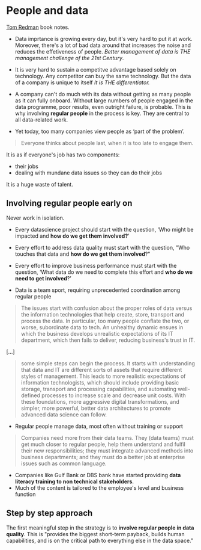# People and data

[Tom Redman](https://www.linkedin.com/in/tomredman/) book notes.

- Data imprtance is growing every day, but it's very hard to put it at work. Moreover, there's a lot of bad data around that increases the noise and reduces the effetiveness of people. _Better management of data is THE management challenge of the 21st Century_.

- It is very hard to sustain a competitve advantage based solely on technology. Any competitor can buy the same technology. But the data of a company is unique to itself _It is THE differentiator._

- A company can't do much with its data without getting as many people as it can fully onboard. Without large numbers of people engaged in the data programme, poor results, even outright failure, is probable. This is why involving **regular people** in the process is key. They are central to all data-related work.

- Yet today, too many companies view people as ‘part of the problem’.

> Everyone thinks about people last, when it is too late to engage them.

It is as if everyone's job has two components:

- their jobs
- dealing with mundane data issues so they can do their jobs

It is a huge waste of talent.

## Involving regular people early on

Never work in isolation.

- Every datascience project should start with the question, ‘Who might be impacted and **how do we get them involved?**'

- Every effort to address data quality must start with the question, "Who touches that data and **how do we get them involved**?"

- Every effort to improve business performance must start with the question, ‘What data do we need to complete this effort and **who do we need to get involved**?’

- Data is a team sport, requiring unprecedented coordination among regular people

> The issues start with confusion about the proper roles of data versus the information technologies that help create, store, transport and process the data. In particular, too many people conflate the two, or worse, subordinate data to tech. An unhealthy dynamic ensues in which the business develops unrealistic expectations of its IT department, which then fails to deliver, reducing business's trust in IT.

[...]

> some simple steps can begin the process. It starts with understanding that data and IT are different sorts of assets that require different styles of management. This leads to more realistic expectations of information technologists, which should include providing basic storage, transport and processing capabilities, and automating well-defined processes to increase scale and decrease unit costs. With these foundations, more aggressive digital transformations, and simpler, more powerful, better data architectures to promote advanced data science can follow.

- Regular people manage data, most often without training or support

> Companies need more from their data teams. They (data teams) must get much closer to regular people, help them understand and fulfil their new responsibilities; they must integrate advanced methods into business departments; and they must do a better job at enterprise issues such as common language.

- Companies like Gulf Bank or DBS bank have started providing **data literacy training to non technical stakeholders**.
- Much of the content is tailored to the employee's level and business function

## Step by step approach

The first meaningful step in the strategy is to **involve regular people in data quality**.
This is "provides the biggest short-term payback, builds human capabilities, and is on the critical path to everything else in the data space."
